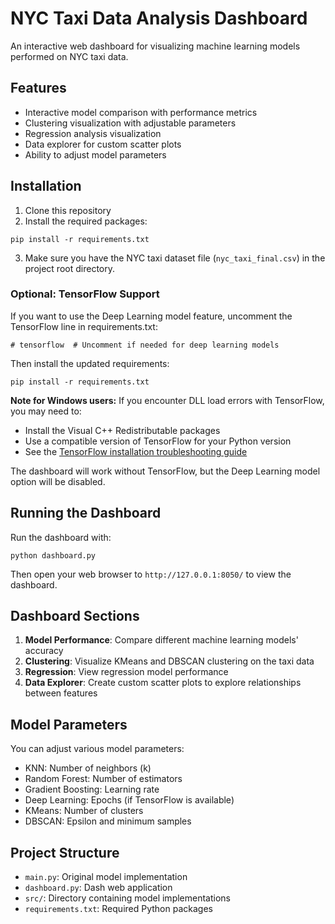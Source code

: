# NYC Taxi Data Analysis Dashboard

An interactive web dashboard for visualizing machine learning models performed on NYC taxi data.

## Features

- Interactive model comparison with performance metrics
- Clustering visualization with adjustable parameters
- Regression analysis visualization
- Data explorer for custom scatter plots
- Ability to adjust model parameters

## Installation

1. Clone this repository
2. Install the required packages:

```
pip install -r requirements.txt
```

3. Make sure you have the NYC taxi dataset file (`nyc_taxi_final.csv`) in the project root directory.

### Optional: TensorFlow Support

If you want to use the Deep Learning model feature, uncomment the TensorFlow line in requirements.txt:

```
# tensorflow  # Uncomment if needed for deep learning models
```

Then install the updated requirements:

```
pip install -r requirements.txt
```

**Note for Windows users:** If you encounter DLL load errors with TensorFlow, you may need to:
- Install the Visual C++ Redistributable packages
- Use a compatible version of TensorFlow for your Python version
- See the [TensorFlow installation troubleshooting guide](https://www.tensorflow.org/install/errors)

The dashboard will work without TensorFlow, but the Deep Learning model option will be disabled.

## Running the Dashboard

Run the dashboard with:

```
python dashboard.py
```

Then open your web browser to `http://127.0.0.1:8050/` to view the dashboard.

## Dashboard Sections

1. **Model Performance**: Compare different machine learning models' accuracy
2. **Clustering**: Visualize KMeans and DBSCAN clustering on the taxi data
3. **Regression**: View regression model performance
4. **Data Explorer**: Create custom scatter plots to explore relationships between features

## Model Parameters

You can adjust various model parameters:
- KNN: Number of neighbors (k)
- Random Forest: Number of estimators
- Gradient Boosting: Learning rate
- Deep Learning: Epochs (if TensorFlow is available)
- KMeans: Number of clusters
- DBSCAN: Epsilon and minimum samples

## Project Structure

- `main.py`: Original model implementation
- `dashboard.py`: Dash web application
- `src/`: Directory containing model implementations
- `requirements.txt`: Required Python packages 